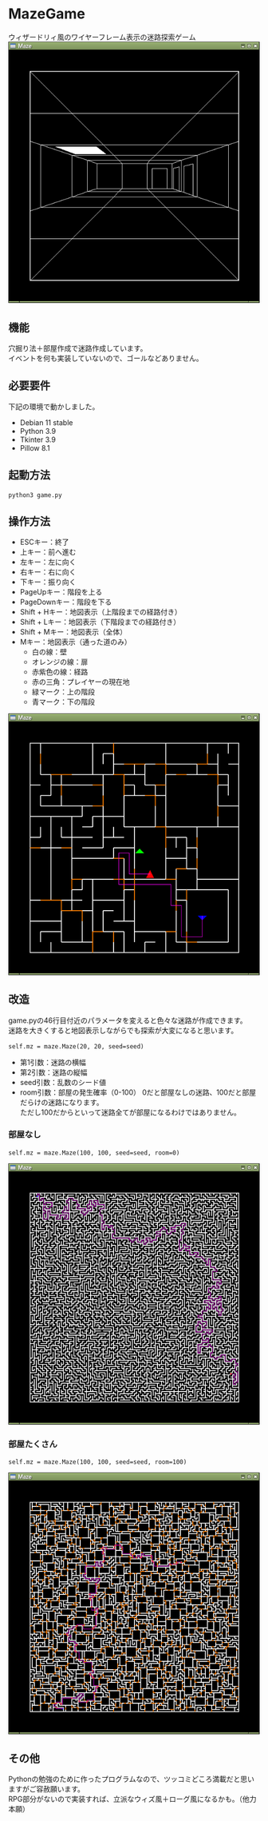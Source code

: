 # MazeGame
ウィザードリィ風のワイヤーフレーム表示の迷路探索ゲーム  
![Maze3D](Screenshot_3D.png)

## 機能
穴掘り法＋部屋作成で迷路作成しています。  
イベントを何も実装していないので、ゴールなどありません。

## 必要要件
下記の環境で動かしました。  
- Debian 11 stable
- Python 3.9
- Tkinter 3.9
- Pillow 8.1

## 起動方法
```
python3 game.py
```

## 操作方法
- ESCキー：終了
- 上キー：前へ進む
- 左キー：左に向く
- 右キー：右に向く
- 下キー：振り向く
- PageUpキー：階段を上る
- PageDownキー：階段を下る
- Shift + Hキー：地図表示（上階段までの経路付き）
- Shift + Lキー：地図表示（下階段までの経路付き）
- Shift + Mキー：地図表示（全体）
- Mキー：地図表示（通った道のみ）
  - 白の線：壁
  - オレンジの線：扉
  - 赤紫色の線：経路
  - 赤の三角：プレイヤーの現在地
  - 緑マーク：上の階段
  - 青マーク：下の階段

![Map](Screenshot_Map.png)

## 改造
game.pyの46行目付近のパラメータを変えると色々な迷路が作成できます。  
迷路を大きくすると地図表示しながらでも探索が大変になると思います。  
```
self.mz = maze.Maze(20, 20, seed=seed)  
```
- 第1引数：迷路の横幅
- 第2引数：迷路の縦幅
- seed引数：乱数のシード値
- room引数：部屋の発生確率（0-100）
  0だと部屋なしの迷路、100だと部屋だらけの迷路になります。  
  ただし100だからといって迷路全てが部屋になるわけではありません。  

### 部屋なし
```
self.mz = maze.Maze(100, 100, seed=seed, room=0)  
```
![No Room](Screenshot_100x100_NoRoom.png)

### 部屋たくさん
```
self.mz = maze.Maze(100, 100, seed=seed, room=100)  
```
![Many Room](Screenshot_100x100_ManyRoom.png)

## その他
Pythonの勉強のために作ったプログラムなので、ツッコミどころ満載だと思いますがご容赦願います。  
RPG部分がないので実装すれば、立派なウィズ風＋ローグ風になるかも。（他力本願）  
